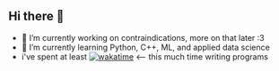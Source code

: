 ## Hi there 👋
- 🔭 I’m currently working on contraindications, more on that later :3
- 🌱 I’m currently learning Python, C++, ML, and applied data science
-  i've spent at least [![wakatime](https://wakatime.com/badge/user/e6dca865-7802-411e-8499-c68ff78ad58d.svg)](https://wakatime.com/@e6dca865-7802-411e-8499-c68ff78ad58d) <-- this much time writing programs


<!--
**smonk333/smonk333** is a ✨ _special_ ✨ repository because its `README.md` (this file) appears on your GitHub profile.

Here are some ideas to get you started:



- 👯 I’m looking to collaborate on ...
- 🤔 I’m looking for help with ...
- 💬 Ask me about ...
- 📫 How to reach me: ...
- 😄 Pronouns: ...
- ⚡ Fun fact: ...
-->
